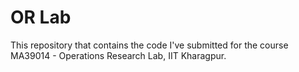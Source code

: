 # OR Lab

This repository that contains the code I've submitted for the course MA39014 - Operations Research Lab, IIT Kharagpur.
